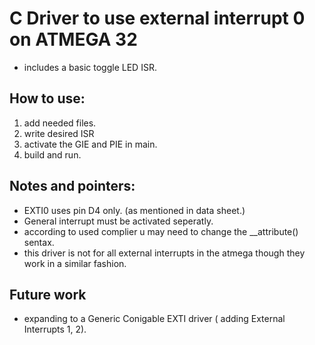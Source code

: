 # C Driver to use external interrupt 0 on ATMEGA 32
- includes a basic toggle LED ISR. 

## How to use: 
 1. add needed files.
 2. write desired ISR
 3. activate the GIE and PIE in main. 
 4. build and run. 

## Notes and pointers: 
- EXTI0 uses pin D4 only. (as mentioned in data sheet.)
- General interrupt must be activated seperatly. 
- according to used complier u may need to change the __attribute() sentax. 
- this driver is not for all external interrupts in the atmega though they work in a similar fashion. 

## Future work
- expanding to a Generic Conigable EXTI driver ( adding External Interrupts 1, 2). 
